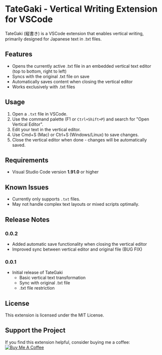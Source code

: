 # TateGaki - Vertical Writing Extension for VSCode

TateGaki (縦書き) is a VSCode extension that enables vertical writing, primarily designed for Japanese text in .txt files.

## Features

- Opens the currently active .txt file in an embedded vertical text editor (top to bottom, right to left)
- Syncs with the original .txt file on save
- Automatically saves content when closing the vertical editor
- Works exclusively with .txt files

## Usage

1. Open a `.txt` file in VSCode.
2. Use the command palette (F1 or `Ctrl+Shift+P`) and search for "Open Vertical Editor".
3. Edit your text in the vertical editor.
4. Use Cmd+S (Mac) or Ctrl+S (Windows/Linux) to save changes.
5. Close the vertical editor when done - changes will be automatically saved.

## Requirements

- Visual Studio Code version **1.91.0** or higher

## Known Issues

- Currently only supports `.txt` files.
- May not handle complex text layouts or mixed scripts optimally.

## Release Notes

### 0.0.2

- Added automatic save functionality when closing the vertical editor
- Improved sync between vertical editor and original file (BUG FIX)

### 0.0.1

- Initial release of TateGaki
  - Basic vertical text transformation
  - Sync with original .txt file
  - .txt file restriction

## License

This extension is licensed under the MIT License.


## Support the Project

If you find this extension helpful, consider buying me a coffee:
[![Buy Me A Coffee](https://www.buymeacoffee.com/assets/img/custom_images/orange_img.png)](https://www.buymeacoffee.com/extensions)